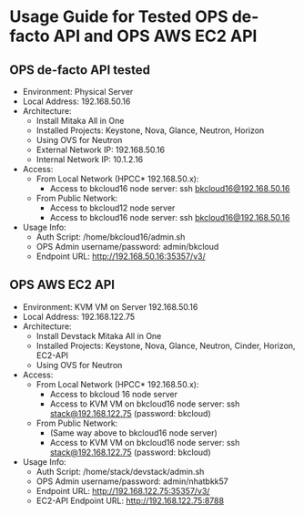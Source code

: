 # Usage Guide for Tested OPS de-facto API and OPS AWS EC2 API

## OPS de-facto API tested
- Environment: Physical Server
- Local Address:  192.168.50.16
- Architecture:
	- Install Mitaka All in One
	- Installed Projects: Keystone, Nova, Glance, Neutron, Horizon
	- Using OVS for Neutron
	- External Network IP: 192.168.50.16
	- Internal Network IP: 10.1.2.16 
- Access:
	- From Local Network (HPCC* 192.168.50.x): 
		- Access to bkcloud16 node server: ssh bkcloud16@192.168.50.16
	- From Public Network:
		- Access to bkcloud12 node server
		- Access to bkcloud16 node server: ssh bkcloud16@192.168.50.16 
- Usage Info: 
	- Auth Script: /home/bkcloud16/admin.sh
	- OPS Admin username/password: admin/bkcloud 
	- Endpoint URL: http://192.168.50.16:35357/v3/
##
## OPS AWS EC2 API
- Environment: KVM VM on Server 192.168.50.16
- Local Address: 192.168.122.75
- Architecture:
	- Install Devstack Mitaka All in One
	- Installed Projects: Keystone, Nova, Glance, Neutron, Cinder, Horizon, EC2-API
	- Using OVS for Neutron
- Access:
	- From Local Network (HPCC* 192.168.50.x):
		- Access to bkcloud 16 node server
		- Access to KVM VM on bkcloud16 node server: ssh stack@192.168.122.75 (password: bkcloud)
	- From Public Network:
		- (Same way above to bkcloud16 node server)
		- Access to KVM VM on bkcloud16 node server: ssh stack@192.168.122.75 (password: bkcloud)
- Usage Info: 
	- Auth Script: /home/stack/devstack/admin.sh
	- OPS Admin username/password: admin/nhatbkk57 
	- Endpoint URL: http://192.168.122.75:35357/v3/
	- EC2-API Endpoint URL: http://192.168.122.75:8788